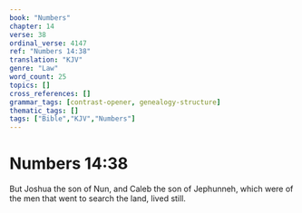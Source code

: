 ```yaml
---
book: "Numbers"
chapter: 14
verse: 38
ordinal_verse: 4147
ref: "Numbers 14:38"
translation: "KJV"
genre: "Law"
word_count: 25
topics: []
cross_references: []
grammar_tags: [contrast-opener, genealogy-structure]
thematic_tags: []
tags: ["Bible","KJV","Numbers"]
---
```


# Numbers 14:38

But Joshua the son of Nun, and Caleb the son of Jephunneh, which were of the men that went to search the land, lived still.
